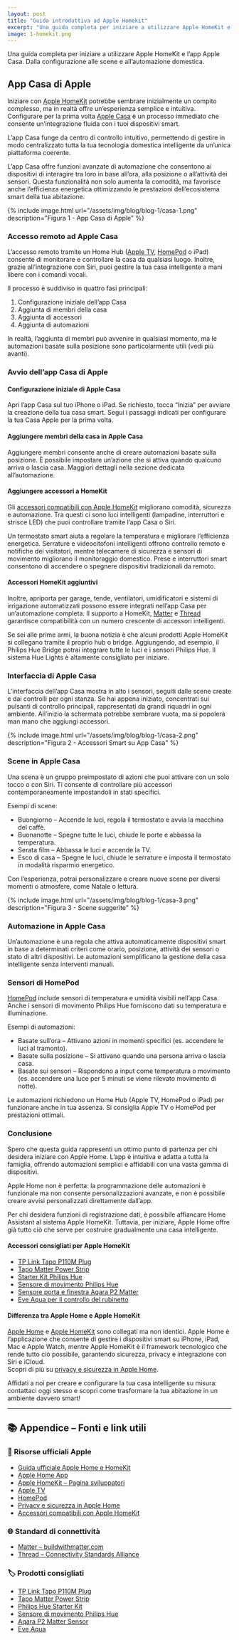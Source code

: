 ```yaml
---
layout: post
title: "Guida introduttiva ad Apple Homekit"
excerpt: "Una guida completa per iniziare a utilizzare Apple HomeKit e l’app Apple Casa. Dalla configurazione alle scene e all’automazione domestica."
image: 1-homekit.png
---
```


Una guida completa per iniziare a utilizzare Apple HomeKit e l’app Apple Casa. Dalla configurazione alle scene e all’automazione domestica.

## App Casa di Apple

Iniziare con [Apple HomeKit](https://support.apple.com/it-it/guide/home/welcome/) potrebbe sembrare inizialmente un compito complesso, ma in realtà offre un’esperienza semplice e intuitiva. Configurare per la prima volta [Apple Casa](https://www.apple.com/it/home-app/) è un processo immediato che consente un’integrazione fluida con i tuoi dispositivi smart.

L’app Casa funge da centro di controllo intuitivo, permettendo di gestire in modo centralizzato tutta la tua tecnologia domestica intelligente da un’unica piattaforma coerente.

L’app Casa offre funzioni avanzate di automazione che consentono ai dispositivi di interagire tra loro in base all’ora, alla posizione o all’attività dei sensori. Questa funzionalità non solo aumenta la comodità, ma favorisce anche l’efficienza energetica ottimizzando le prestazioni dell’ecosistema smart della tua abitazione.

{% include image.html url="/assets/img/blog/blog-1/casa-1.png" description="Figura 1 - App Casa di Apple" %}

### Accesso remoto ad Apple Casa

L’accesso remoto tramite un Home Hub ([Apple TV](https://www.apple.com/it/apple-tv/), [HomePod](https://www.apple.com/it/homepod/) o iPad) consente di monitorare e controllare la casa da qualsiasi luogo. Inoltre, grazie all’integrazione con Siri, puoi gestire la tua casa intelligente a mani libere con i comandi vocali.

Il processo è suddiviso in quattro fasi principali:

1. Configurazione iniziale dell’app Casa  
2. Aggiunta di membri della casa  
3. Aggiunta di accessori  
4. Aggiunta di automazioni

In realtà, l’aggiunta di membri può avvenire in qualsiasi momento, ma le automazioni basate sulla posizione sono particolarmente utili (vedi più avanti).

### Avvio dell’app Casa di Apple

#### Configurazione iniziale di Apple Casa

Apri l’app Casa sul tuo iPhone o iPad. Se richiesto, tocca “Inizia” per avviare la creazione della tua casa smart. Segui i passaggi indicati per configurare la tua Casa Apple per la prima volta.

#### Aggiungere membri della casa in Apple Casa

Aggiungere membri consente anche di creare automazioni basate sulla posizione. È possibile impostare un’azione che si attiva quando qualcuno arriva o lascia casa. Maggiori dettagli nella sezione dedicata all’automazione.

#### Aggiungere accessori a HomeKit

Gli [accessori compatibili con Apple HomeKit](https://www.apple.com/it/shop/accessories/all/homekit) migliorano comodità, sicurezza e automazione. Tra questi ci sono luci intelligenti (lampadine, interruttori e strisce LED) che puoi controllare tramite l’app Casa o Siri.

Un termostato smart aiuta a regolare la temperatura e migliorare l’efficienza energetica. Serrature e videocitofoni intelligenti offrono controllo remoto e notifiche dei visitatori, mentre telecamere di sicurezza e sensori di movimento migliorano il monitoraggio domestico. Prese e interruttori smart consentono di accendere o spegnere dispositivi tradizionali da remoto.

#### Accessori HomeKit aggiuntivi

Inoltre, apriporta per garage, tende, ventilatori, umidificatori e sistemi di irrigazione automatizzati possono essere integrati nell’app Casa per un’automazione completa. Il supporto a HomeKit, [Matter](https://buildwithmatter.com/) e [Thread](https://openthread.io) garantisce compatibilità con un numero crescente di accessori intelligenti.

Se sei alle prime armi, la buona notizia è che alcuni prodotti Apple HomeKit si collegano tramite il proprio hub o bridge. Aggiungendo, ad esempio, il Philips Hue Bridge potrai integrare tutte le luci e i sensori Philips Hue. Il sistema Hue Lights è altamente consigliato per iniziare.

### Interfaccia di Apple Casa

L’interfaccia dell’app Casa mostra in alto i sensori, seguiti dalle scene create e dai controlli per ogni stanza. Se hai appena iniziato, concentrati sui pulsanti di controllo principali, rappresentati da grandi riquadri in ogni ambiente. All’inizio la schermata potrebbe sembrare vuota, ma si popolerà man mano che aggiungi accessori.

{% include image.html url="/assets/img/blog/blog-1/casa-2.png" description="Figura 2 - Accessori Smart su App Casa" %}

### Scene in Apple Casa

Una scena è un gruppo preimpostato di azioni che puoi attivare con un solo tocco o con Siri. Ti consente di controllare più accessori contemporaneamente impostandoli in stati specifici.

Esempi di scene:

- Buongiorno – Accende le luci, regola il termostato e avvia la macchina del caffè.  
- Buonanotte – Spegne tutte le luci, chiude le porte e abbassa la temperatura.  
- Serata film – Abbassa le luci e accende la TV.  
- Esco di casa – Spegne le luci, chiude le serrature e imposta il termostato in modalità risparmio energetico.

Con l’esperienza, potrai personalizzare e creare nuove scene per diversi momenti o atmosfere, come Natale o lettura.

{% include image.html url="/assets/img/blog/blog-1/casa-3.png" description="Figura 3 - Scene suggerite" %}

### Automazione in Apple Casa

Un’automazione è una regola che attiva automaticamente dispositivi smart in base a determinati criteri come orario, posizione, attività dei sensori o stato di altri dispositivi. Le automazioni semplificano la gestione della casa intelligente senza interventi manuali.

### Sensori di HomePod

[HomePod](https://www.apple.com/it/homepod/) include sensori di temperatura e umidità visibili nell’app Casa. Anche i sensori di movimento Philips Hue forniscono dati su temperatura e illuminazione.

Esempi di automazioni:

- Basate sull’ora – Attivano azioni in momenti specifici (es. accendere le luci al tramonto).  
- Basate sulla posizione – Si attivano quando una persona arriva o lascia casa.  
- Basate sui sensori – Rispondono a input come temperatura o movimento (es. accendere una luce per 5 minuti se viene rilevato movimento di notte).

Le automazioni richiedono un Home Hub (Apple TV, HomePod o iPad) per funzionare anche in tua assenza. Si consiglia Apple TV o HomePod per prestazioni ottimali.

### Conclusione

Spero che questa guida rappresenti un ottimo punto di partenza per chi desidera iniziare con Apple Home. L’app è intuitiva e adatta a tutta la famiglia, offrendo automazioni semplici e affidabili con una vasta gamma di dispositivi.

Apple Home non è perfetta: la programmazione delle automazioni è funzionale ma non consente personalizzazioni avanzate, e non è possibile creare avvisi personalizzati direttamente dall’app.

Per chi desidera funzioni di registrazione dati, è possibile affiancare Home Assistant al sistema Apple HomeKit. Tuttavia, per iniziare, Apple Home offre già tutto ciò che serve per costruire gradualmente una casa intelligente.

#### Accessori consigliati per Apple HomeKit

- [TP Link Tapo P110M Plug](https://www.tp-link.com/it/home-networking/smart-plug/tapo-p110m/)  
- [Tapo Matter Power Strip](https://uk.store.tapo.com/products/tapo-wi-fi-power-strip-energy-monitoring-matter)  
- [Starter Kit Philips Hue](https://www.philips-hue.com/it-it/products/smart-light-starter-kits)  
- [Sensore di movimento Philips Hue](https://www.philips-hue.com/it-it/p/hue-hue-motion-sensor/8719514342125)  
- [Sensore porta e finestra Aqara P2 Matter](https://www.aqara.com/eu/product/door-and-window-sensor-p2/)  
- [Eve Aqua per il controllo del rubinetto](https://www.evehome.com/en/eve-aqua)

#### Differenza tra Apple Home e Apple HomeKit

[Apple Home](https://www.apple.com/it/home-app/) e [Apple HomeKit](https://developer.apple.com/homekit/) sono collegati ma non identici. Apple Home è l’applicazione che consente di gestire i dispositivi smart su iPhone, iPad, Mac e Apple Watch, mentre Apple HomeKit è il framework tecnologico che rende tutto ciò possibile, garantendo sicurezza, privacy e integrazione con Siri e iCloud.  
Scopri di più su [privacy e sicurezza in Apple Home](https://support.apple.com/it-it/guide/security/sec3a881ccb1/web).

Affidati a noi per creare e configurare la tua casa intelligente su misura: contattaci oggi stesso e scopri come trasformare la tua abitazione in un ambiente davvero smart!

---

## 📚 Appendice – Fonti e link utili

### 🔗 Risorse ufficiali Apple
- [Guida ufficiale Apple Home e HomeKit](https://support.apple.com/it-it/guide/home/welcome/)  
- [Apple Home App](https://www.apple.com/it/home-app/)  
- [Apple HomeKit – Pagina sviluppatori](https://developer.apple.com/homekit/)  
- [Apple TV](https://www.apple.com/it/apple-tv/)  
- [HomePod](https://www.apple.com/it/homepod/)  
- [Privacy e sicurezza in Apple Home](https://support.apple.com/it-it/guide/security/sec3a881ccb1/web)  
- [Accessori compatibili con Apple HomeKit](https://www.apple.com/it/shop/accessories/all/homekit)

### 🌐 Standard di connettività
- [Matter – buildwithmatter.com](https://buildwithmatter.com/)  
- [Thread – Connectivity Standards Alliance](https://openthread.io)

### 🏷️ Prodotti consigliati
- [TP Link Tapo P110M Plug](https://www.tp-link.com/it/home-networking/smart-plug/tapo-p110m/)  
- [Tapo Matter Power Strip](https://uk.store.tapo.com/products/tapo-wi-fi-power-strip-energy-monitoring-matter)  
- [Philips Hue Starter Kit](https://www.philips-hue.com/it-it/products/smart-light-starter-kits)  
- [Sensore di movimento Philips Hue](https://www.philips-hue.com/it-it/p/hue-hue-motion-sensor/8719514342125)  
- [Aqara P2 Matter Sensor](https://www.aqara.com/eu/product/door-and-window-sensor-p2/)  
- [Eve Aqua](https://www.evehome.com/en/eve-aqua)
